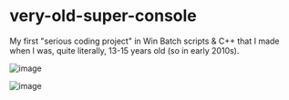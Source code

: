# very-old-super-console
My first "serious coding project" in Win Batch scripts &amp; C++ that I made when I was, quite literally, 13-15 years old (so in early 2010s).

![image](https://user-images.githubusercontent.com/75753483/236784194-fd6442f1-08d2-489d-a235-ac9a4e2ed244.png)

![image](https://user-images.githubusercontent.com/75753483/236783955-f532e79d-0658-4ea6-aa76-91d5a82bffd5.png)

